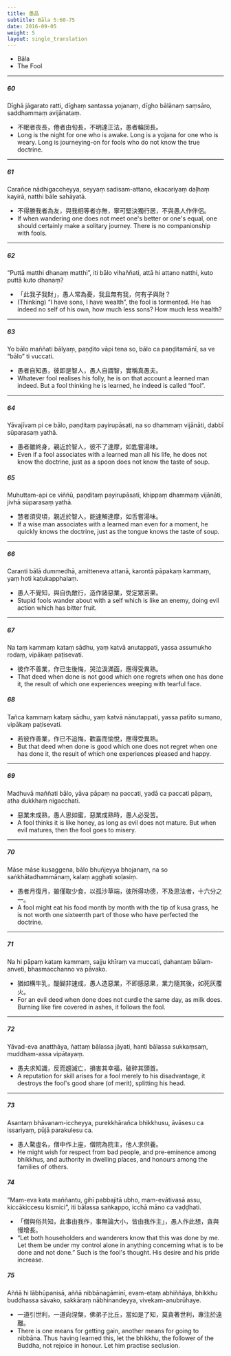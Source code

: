 ```yaml
---
title: 愚品
subtitle: Bāla 5:60-75
date: 2016-09-05
weight: 5
layout: single_translation
---
```


- Bāla
- The Fool

---

##### 60

Dīghā jāgarato ratti, dīghaṃ santassa yojanaṃ, dīgho bālānaṃ saṃsāro, saddhammaṃ avijānataṃ.

- 不眠者夜長，倦者由旬長，不明達正法，愚者輪回長。
- Long is the night for one who is awake. Long is a yojana for one who is weary. Long is journeying-on for fools who do not know the true doctrine.

---

##### 61

Carañce nādhigaccheyya, seyyaṃ sadisam-attano, ekacariyaṃ daḷhaṃ kayirā, natthi bāle sahāyatā.

- 不得勝我者為友，與我相等者亦無，寧可堅決獨行居，不與愚人作伴侶。
- If when wandering one does not meet one's better or one's equal, one should certainly make a solitary journey. There is no companionship with fools.

---

##### 62

“Puttā matthi dhanaṃ matthi”, iti bālo vihaññati, attā hi attano natthi, kuto puttā kuto dhanaṃ?

- 「此我子我財」，愚人常為憂，我且無有我，何有子與財？
- (Thinking) “I have sons, I have wealth”, the fool is tormented. He has indeed no self of his own, how much less sons? How much less wealth?

---

##### 63

Yo bālo maññati bālyaṃ, paṇḍito vāpi tena so, bālo ca paṇḍitamānī, sa ve “bālo” ti vuccati.

- 愚者自知愚，彼即是智人，愚人自謂智，實稱真愚夫。
- Whatever fool realises his folly, he is on that account a learned man indeed. But a fool thinking he is learned, he indeed is called “fool”.

---

##### 64

Yāvajīvam pi ce bālo, paṇḍitaṃ payirupāsati, na so dhammaṃ vijānāti, dabbī sūparasaṃ yathā.

- 愚者雖終身，親近於智人，彼不了達摩，如匙嘗湯味。
- Even if a fool associates with a learned man all his life, he does not know the doctrine, just as a spoon does not know the taste of soup.

##### 65

Muhuttam-api ce viññū, paṇḍitaṃ payirupāsati, khippaṃ dhammaṃ vijānāti, jivhā sūparasaṃ yathā.

- 慧者須臾頃，親近於智人，能速解達摩，如舌嘗湯味。
- If a wise man associates with a learned man even for a moment, he quickly knows the doctrine, just as the tongue knows the taste of soup.

---

##### 66

Caranti bālā dummedhā, amitteneva attanā, karontā pāpakaṃ kammaṃ, yaṃ hoti kaṭukapphalaṃ.

- 愚人不覺知，與自仇敵行，造作諸惡業，受定眾苦果。
- Stupid fools wander about with a self which is like an enemy, doing evil action which has bitter fruit.

---

##### 67

Na taṃ kammaṃ kataṃ sādhu, yaṃ katvā anutappati, yassa assumukho rodaṃ, vipākaṃ paṭisevati.

- 彼作不善業，作已生後悔，哭泣淚滿面，應得受異熟。
- That deed when done is not good which one regrets when one has done it, the result of which one experiences weeping with tearful face.

##### 68

Tañca kammaṃ kataṃ sādhu, yaṃ katvā nānutappati, yassa patīto sumano, vipākaṃ paṭisevati.

- 若彼作善業，作已不追悔，歡喜而愉悅，應得受異熟。
- But that deed when done is good which one does not regret when one has done it, the result of which one experiences pleased and happy.

---

##### 69

Madhuvā maññati bālo, yāva pāpaṃ na paccati, yadā ca paccati pāpaṃ, atha dukkhaṃ nigacchati.

- 惡業未成熟，愚人思如蜜，惡業成熟時，愚人必受苦。
- A fool thinks it is like honey, as long as evil does not mature. But when evil matures, then the fool goes to misery.

---

##### 70

Māse māse kusaggena, bālo bhuñjeyya bhojanaṃ, na so saṅkhātadhammānaṃ, kalaṃ agghati soḷasiṃ.

- 愚者月復月，雖僅取少食，以孤沙草端，彼所得功德，不及思法者，十六分之一。
- A fool might eat his food month by month with the tip of kusa grass, he is not worth one sixteenth part of those who have perfected the doctrine.

---

##### 71

Na hi pāpaṃ kataṃ kammaṃ, sajju khīraṃ va muccati, ḍahantaṃ bālam-anveti, bhasmacchanno va pāvako.

- 猶如構牛乳，醍醐非速成，愚人造惡業，不即感惡果，業力隨其後，如死灰覆火。
- For an evil deed when done does not curdle the same day, as milk does. Burning like fire covered in ashes, it follows the fool.

---

##### 72

Yāvad-eva anatthāya, ñattaṃ bālassa jāyati, hanti bālassa sukkaṃsaṃ, muddham-assa vipātayaṃ.

- 愚夫求知識，反而趨滅亡，損害其幸福，破碎其頭首。
- A reputation for skill arises for a fool merely to his disadvantage, it destroys the fool's good share (of merit), splitting his head.

---

##### 73

Asantaṃ bhāvanam-iccheyya, purekkhārañca bhikkhusu, āvāsesu ca issariyaṃ, pūjā parakulesu ca.

- 愚人騖虛名，僧中作上座，僧院為院主，他人求供養。
- He might wish for respect from bad people, and pre-eminence among bhikkhus, and authority in dwelling places, and honours among the families of others.

##### 74

“Mam-eva kata maññantu, gihī pabbajitā ubho, mam-evātivasā assu, kiccākiccesu kismici”, iti bālassa saṅkappo, icchā māno ca vaḍḍhati.

- 「僧與俗共知，此事由我作，事無論大小，皆由我作主」，愚人作此想，貪與慢增長。
- “Let both householders and wanderers know that this was done by me. Let them be under my control alone in anything concerning what is to be done and not done.” Such is the fool's thought. His desire and his pride increase.

##### 75

Aññā hi lābhūpanisā, aññā nibbānagāminī, evam-etaṃ abhiññāya, bhikkhu buddhassa sāvako, sakkāraṃ nābhinandeyya, vivekam-anubrūhaye.

- 一道引世利，一道向涅槃，佛弟子比丘，當如是了知，莫貪著世利，專注於遠離。
- There is one means for getting gain, another means for going to nibbāna. Thus having learned this, let the bhikkhu, the follower of the Buddha, not rejoice in honour. Let him practise seclusion.